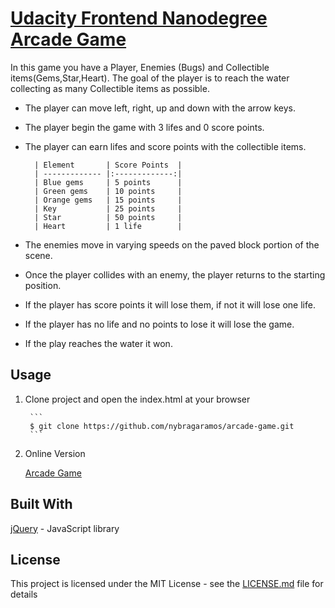 [Udacity Frontend Nanodegree Arcade Game](https://github.com/udacity/frontend-nanodegree-arcade-game)
===============================

In this game you have a Player, Enemies (Bugs) and Collectible items(Gems,Star,Heart). The goal of the player is to reach the water collecting as many Collectible items as possible. 

* The player can move left, right, up and down with the arrow keys. 
* The player begin the game with 3 lifes and 0 score points. 
* The player can earn lifes and score points with the collectible items. 

		| Element       | Score Points  |
		| ------------- |:-------------:|
		| Blue gems     | 5 points      |
		| Green gems    | 10 points     |
		| Orange gems   | 15 points     |
		| Key           | 25 points     |
		| Star          | 50 points     |
		| Heart         | 1 life        |

* The enemies move in varying speeds on the paved block portion of the scene. 
* Once the player collides with an enemy, the player returns to the starting position.
* If the player has score points it will lose them, if not it will lose one life. 
* If the player has no life and no points to lose it will lose the game. 
* If the play reaches the water it won. 

## Usage

1. Clone project and open the index.html at your browser

		```
		$ git clone https://github.com/nybragaramos/arcade-game.git
		```

2. Online Version

	[Arcade Game](https://nybragaramos.github.io/arcade-game/)

## Built With

[jQuery](http://jquery.com/) - JavaScript library

## License

This project is licensed under the MIT License - see the [LICENSE.md](LICENSE.md) file for details
